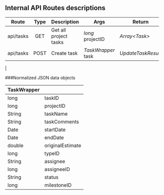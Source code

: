 ## Internal API Routes descriptions
| Route         | Type   |  Description     |  Args     | Return     |
|-------------|:------:|------------------|----------|----------|
| api/tasks     | GET    | Get all project tasks  | *long* projectID | *Array\<Task>*
| api/tasks     | POST    | Create task  | *TaskWrapper* task  | *UpdateTaskResult*

|
 

###Normalized JSON data objects


|   TaskWrapper | |
|--------|-----------|
| long   | taskID    |
| long   | projectID |
| String |  taskName |
| String | taskComments|
| Date   |  startDate | 
| Date   |  endDate   |
| double   | originalEstimate|
| long   | typeID|
| String | assignee |
| long   | assigneeID|
| String | status|
| long   |  milestoneID|